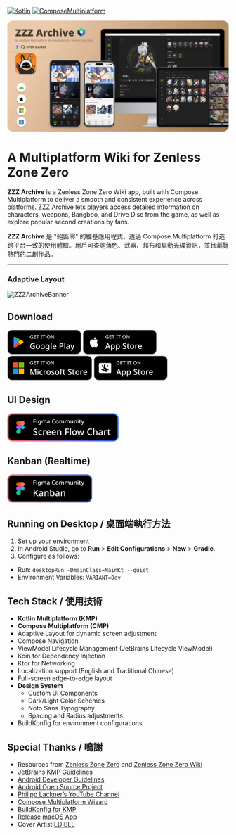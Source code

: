[![Kotlin](https://img.shields.io/badge/Kotlin-2.0.20-blue.svg?style=flat&logo=kotlin)](https://kotlinlang.org)
[![ComposeMultiplatform](https://img.shields.io/badge/Compose_Multiplatform-1.7.1-blue.svg?style=flat)](https://www.jetbrains.com/compose-multiplatform/)

![ZZZArchiveBanner](./screenshot/github_cover.webp)

# A Multiplatform Wiki for Zenless Zone Zero

**ZZZ Archive** is a Zenless Zone Zero Wiki app, built with Compose Multiplatform to deliver a smooth and consistent experience across platforms. ZZZ Archive lets players access detailed information on characters, weapons, Bangboo, and Drive Disc from the game, as well as explore popular second creations by fans.

**ZZZ Archive** 是 "絕區零" 的維基應用程式，透過 Compose Multiplatform 打造跨平台一致的使用體驗。用戶可查詢角色、武器、邦布和驅動光碟資訊，並且瀏覽熱門的二創作品。

---
### Adaptive Layout
![ZZZArchiveBanner](./screenshot/adaptive_layout_demo.gif)

## Download

<a href="https://play.google.com/store/apps/details?id=com.mrfatworm.zzzarchive"><img alt="Get it on Google Play" src="screenshot/img_google_play.webp" height="56px"/></a>
<a href="https://apps.apple.com/tw/app/zzz-archive/id6738107658"><img alt="Get it on App Store (iOS)" src="screenshot/img_app_store_ios.webp" height="56px"/></a>
<a href="https://apps.microsoft.com/detail/9p5h3ccmzl9z"><img alt="Get it on Microsoft Store" src="screenshot/img_microoft_store.webp" height="56px"/></a>
<a href="https://apps.apple.com/tw/app/zzz-archive/id6738107658"><img alt="Get it on App Store (macOS)" src="screenshot/img_app_store_mac.webp" height="56px"/></a>

## UI Design
<a href="https://www.figma.com/community/file/1441663496302710815/zzz-archive"><img alt="Screen Flow Chart (Figma Community)" src="screenshot/img_figma_screen_flow_chart.webp" height="64px"/></a>

## Kanban (Realtime)
<a href="https://www.figma.com/design/j8DMjEOYnDhlDrablx4JYZ/Kanban-ZZZ-Archive?node-id=0-1&t=sLbk3v7npmSm1ZLc-1"><img alt="Kanban (Figma Community)" src="screenshot/img_figma_kanban.webp" height="64px"/></a>

## Running on Desktop / 桌面端執行方法

1. [Set up your environment](https://www.jetbrains.com/help/kotlin-multiplatform-dev/multiplatform-setup.html)
2. In Android Studio, go to **Run** > **Edit Configurations** > **New** > **Gradle**.
3. Configure as follows:
  - Run: `desktopRun -DmainClass=MainKt --quiet`
  - Environment Variables: `VARIANT=Dev`

## Tech Stack / 使用技術

- **Kotlin Multiplatform (KMP)**
- **Compose Multiplatform (CMP)**
- Adaptive Layout for dynamic screen adjustment
- Compose Navigation
- ViewModel Lifecycle Management (JetBrains Lifecycle ViewModel)
- Koin for Dependency Injection
- Ktor for Networking
- Localization support (English and Traditional Chinese)
- Full-screen edge-to-edge layout
- **Design System**
  - Custom UI Components
  - Dark/Light Color Schemes
  - Noto Sans Typography
  - Spacing and Radius adjustments
- BuildKonfig for environment configurations

## Special Thanks / 鳴謝

- Resources from [Zenless Zone Zero](https://zenless.hoyoverse.com/) and [Zenless Zone Zero Wiki](https://zenless-zone-zero.fandom.com/wiki/Zenless_Zone_Zero_Wiki)
- [JetBrains KMP Guidelines](https://www.jetbrains.com/help/kotlin-multiplatform-dev/get-started.html)
- [Android Developer Guidelines](https://developer.android.com/)
- [Android Open Source Project](https://github.com/android)
- [Philipp Lackner’s YouTube Channel](https://www.youtube.com/@PhilippLackner)
- [Compose Multiplatform Wizard](https://github.com/terrakok/Compose-Multiplatform-Wizard)
- [BuildKonfig for KMP](https://sujanpoudel.me/blogs/managing-configurations-for-different-environments-in-kmp/)
- [Release macOS App](https://www.marcogomiero.com/posts/2024/compose-macos-app-store/)
- Cover Artist [EDIBLE](https://www.pixiv.net/users/75576278)